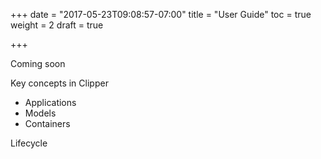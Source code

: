 +++
date = "2017-05-23T09:08:57-07:00"
title = "User Guide"
toc = true
weight = 2
draft = true

+++

Coming soon

Key concepts in Clipper

+ Applications
+ Models
+ Containers

Lifecycle


